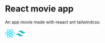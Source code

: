 # React movie app
An app movie made with reaact ant tailwindcss:

<img src="https://raw.githubusercontent.com/L3X7/movie-app-react/dev/src/assets/images/react-svg.svg" width="32" height="32"  /> 
<img src="https://raw.githubusercontent.com/L3X7/movie-app-react/dev/src/assets/images/tailwindcss-svg.svg" width="32" height="32"  /> 

